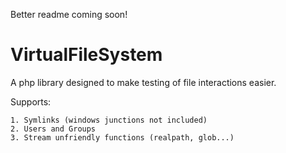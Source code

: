 Better readme coming soon!

VirtualFileSystem
=================

A php library designed to make testing of file interactions easier.

Supports:

    1. Symlinks (windows junctions not included)
    2. Users and Groups
    3. Stream unfriendly functions (realpath, glob...)


